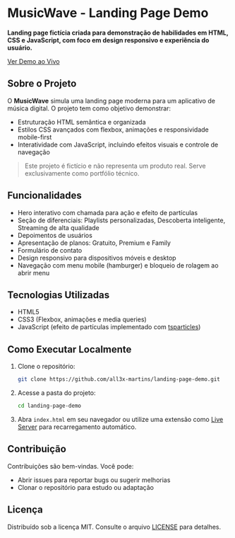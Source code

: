 
# MusicWave - Landing Page Demo

**Landing page fictícia criada para demonstração de habilidades em HTML, CSS e JavaScript, com foco em design responsivo e experiência do usuário.**

[Ver Demo ao Vivo](https://all3x-martins.github.io/landing-page-demo)

## Sobre o Projeto

O **MusicWave** simula uma landing page moderna para um aplicativo de música digital. O projeto tem como objetivo demonstrar:  
- Estruturação HTML semântica e organizada  
- Estilos CSS avançados com flexbox, animações e responsividade mobile-first  
- Interatividade com JavaScript, incluindo efeitos visuais e controle de navegação  

> Este projeto é fictício e não representa um produto real. Serve exclusivamente como portfólio técnico.

## Funcionalidades

- Hero interativo com chamada para ação e efeito de partículas  
- Seção de diferenciais: Playlists personalizadas, Descoberta inteligente, Streaming de alta qualidade  
- Depoimentos de usuários  
- Apresentação de planos: Gratuito, Premium e Family  
- Formulário de contato
- Design responsivo para dispositivos móveis e desktop  
- Navegação com menu mobile (hamburger) e bloqueio de rolagem ao abrir menu  

## Tecnologias Utilizadas

- HTML5  
- CSS3 (Flexbox, animações e media queries)  
- JavaScript (efeito de partículas implementado com [tsparticles](https://github.com/matteobruni/tsparticles))  

## Como Executar Localmente

1. Clone o repositório:  
   ```bash
   git clone https://github.com/all3x-martins/landing-page-demo.git
   ```  
2. Acesse a pasta do projeto:  
   ```bash
   cd landing-page-demo
   ```  
3. Abra `index.html` em seu navegador ou utilize uma extensão como [Live Server](https://marketplace.visualstudio.com/items?itemName=ritwickdey.LiveServer) para recarregamento automático.

## Contribuição

Contribuições são bem-vindas. Você pode:  
- Abrir issues para reportar bugs ou sugerir melhorias  
- Clonar o repositório para estudo ou adaptação  

## Licença

Distribuído sob a licença MIT. Consulte o arquivo [LICENSE](LICENSE) para detalhes.
